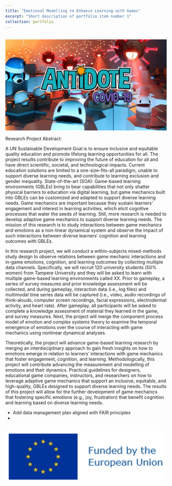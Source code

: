 ```yaml
---
title: "Emotional Modelling to Enhance Learning with Games"
excerpt: "Short description of portfolio item number 1"
collection: portfolio
---
```


<br/><img src='/images/antidote-game.jpg'>

Research Project Abstract: 

A UN Sustainable Development Goal is to ensure inclusive and equitable quality education and promote lifelong learning opportunities for all. The project results contribute to improving the future of education for all and have direct scientific, societal, and technological impacts. Current education solutions are limited to a one-size-fits-all paradigm, unable to support diverse learning needs, and contribute to learning exclusion and gender inequality. State-of-the-art (SOA): Game-based learning environments (GBLEs) bring to bear capabilities that not only shatter physical barriers to education via digital learning, but game mechanics built into GBLEs can be customized and adapted to support diverse learning needs. Game mechanics are important because they sustain learners’ engagement and interest in learning activities, which elicit cognitive processes that water the seeds of learning. Still, more research is needed to develop adaptive game mechanics to support diverse learning needs. The mission of this research is to study interactions between game mechanics and emotions as a non-linear dynamical system and observe the impact of such interactions between diverse learners’ cognition and learning outcomes with GBLEs.

In this research project, we will conduct a within-subjects mixed-methods study design to observe relations between game mechanic interactions and in-game emotions, cognition, and learning outcomes by collecting multiple data channels. Specifically, we will recruit 120 university students (50% women) from Tampere University and they will be asked to learn with multiple game-based learning environments called XX. Prior to gameplay, a series of survey measures and prior knowledge assessment will be collected, and during gameplay, interaction data (i.e., log files) and multimodal time series data will be captured (i.e., video, audio recordings of think-alouds, computer screen recordings, facial expressions, electrodermal activity, and heart rate). After gameplay, all participants will be asked to complete a knowledge assessment of material they learned in the game, and survey measures. Next, the project will merge the component process model of emotion and complex systems theory to examine the temporal emergence of emotions over the course of interacting with game mechanics using nonlinear dynamical analyses.

Theoretically, the project will advance game-based learning research by merging an interdisciplinary approach to gain fresh insights on how to emotions emerge in relation to learners’ interactions with game mechanics that foster engagement, cognition, and learning. Methodologically, this project will contribute advancing the measurement and modelling of emotions and their dynamics. Practical guidelines for designers, educational game companies, instructors, and researchers on how to leverage adaptive game mechanics that support an inclusive, equitable, and high-quality, GBLEs designed to support diverse learning needs. The results of this project will allow for the further development of game mechanics that fostering specific emotions (e.g., joy, frustration) that benefit cognition and learning based on diverse learning needs.


- Add data management plan aligned with FAIR principles
- 

<br/><img src='/images/EUflag.png'>
